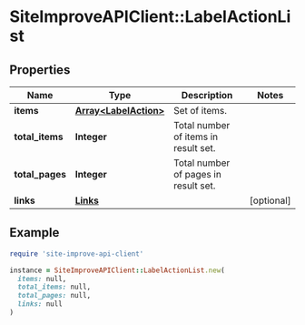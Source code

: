 # SiteImproveAPIClient::LabelActionList

## Properties

| Name | Type | Description | Notes |
| ---- | ---- | ----------- | ----- |
| **items** | [**Array&lt;LabelAction&gt;**](LabelAction.md) | Set of items. |  |
| **total_items** | **Integer** | Total number of items in result set. |  |
| **total_pages** | **Integer** | Total number of pages in result set. |  |
| **links** | [**Links**](Links.md) |  | [optional] |

## Example

```ruby
require 'site-improve-api-client'

instance = SiteImproveAPIClient::LabelActionList.new(
  items: null,
  total_items: null,
  total_pages: null,
  links: null
)
```

